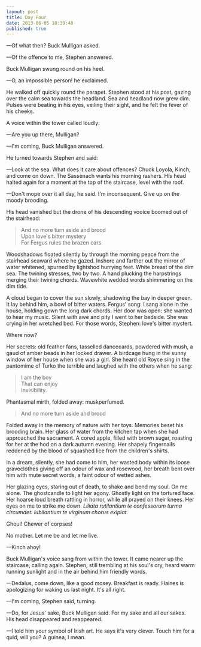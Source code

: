 ```yaml
---
layout: post
title: Day Four
date: 2013-06-05 10:39:48
published: true
---
```


<p></p>
—Of what then? Buck Mulligan asked.

—Of the offence to me, Stephen answered.

Buck Mulligan swung round on his heel.

—O, an impossible person! he exclaimed.

He walked off quickly round the parapet. Stephen stood at his post, gazing over the calm sea towards the headland. Sea and headland now grew dim. Pulses were beating in his eyes, veiling their sight, and he felt the fever of his cheeks. 

A voice within the tower called loudly:

—Are you up there, Mulligan?

—I'm coming, Buck Mulligan answered.

He turned towards Stephen and said:

—Look at the sea. What does it care about offences? Chuck Loyola, Kinch, and come on down. The Sassenach wants his morning rashers. His head halted again for a moment at the top of the staircase, level with the roof.

—Don't mope over it all day, he said. I'm inconsequent. Give up on the moody brooding.

His head vanished but the drone of his descending vooice boomed out of the stairhead:

> And no more turn aside and brood <br>
> Upon love's bitter mystery <br>
> For Fergus rules the brazen cars

Woodshadows floated silently by through the morning peace from the stairhead seaward where he gazed. Inshore and farther out the mirror of water whitened, spurned by lightshod hurrying feet. White breast of the dim sea. The twining stresses, two by two. A hand plucking the harpstrings merging their twining chords. Wavewhite wedded words shimmering on the dim tide.

A cloud began to cover the sun slowly, shadowing the bay in deeper green. It lay behind him, a bowl of bitter waters. Fergus' song: I sang alone in the house, holding gown the long dark chords. Her door was open: she wanted to hear my music. Silent with awe and pity I went to her bedside. She was crying in her wretched bed. For those words, Stephen: love's bitter mystert.

Where now?

Her secrets: old feather fans, tasselled dancecards, powdered with mush, a gaud of amber beads in her locked drawer. A birdcage hung in the sunny window of her house when she was a girl. She heard old Royce sing in the pantomime of Turko the terrible and laughed with the others when he sang:

> I am the boy <br>
> That can enjoy <br>
> Invisibility.

Phantasmal mirth, folded away: muskperfumed.

> And no more turn aside and brood

Folded away in the memory of nature with her toys. Memories beset his brooding brain. Her glass of water from the kitchen tap when she had approached the sacrament. A cored apple, filled with brown sugar, roasting for her at the hod on a dark autumn evening. Her shapely fingernails reddened by the blood of squashed lice from the children's shirts.

In a dream, silently, she had come to him, her wasted body within its loose graveclothes giving off an odour of wax and rosewood, her breath bent over him with mute secret words, a faint odour of wetted ashes.

Her glazing eyes, staring out of death, to shake and bend my soul. On me alone. The ghostcandle to light her agony. Ghostly light on the tortured face. Her hoarse loud breath rattling in horror, while all prayed on their knees. Her eyes on me to strike me down. *Liliata rutilantium te confessorum turma circumdet: iubilantium te virginum chorus exipiat.*

Ghoul! Chewer of corpses!

No mother. Let me be and let me live.

—Kinch ahoy!

Buck Mulligan's voice sang from within the tower. It came nearer up the staircase, calling again. Stephen, still trembling at his soul's cry, heard warm running sunlight and in the air behind him friendly words.

—Dedalus, come down, like a good mosey. Breakfast is ready. Haines is apologizing for waking us last night. It's all right.

—I'm coming, Stephen said, turning. 

—Do, for Jesus' sake, Buck Mulligan said. For my sake and all our sakes. His head disappeared and reappeared.

—I told him your symbol of Irish art. He says it's very clever. Touch him for a quid, will you? A guinea, I mean.
